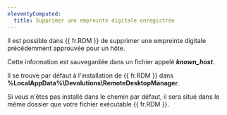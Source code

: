 ```yaml
---
eleventyComputed:
  title: Supprimer une empreinte digitale enregistrée
---
```

Il est possible dans {{ fr.RDM }} de supprimer une empreinte digitale précédemment approuvée pour un hôte.

Cette information est sauvegardée dans un fichier appelé ***known_host***.

Il se trouve par défaut à l'installation de {{ fr.RDM }} dans **%LocalAppData%\Devolutions\RemoteDesktopManager**.

Si vous n'êtes pas installé dans le chemin par défaut, il sera situé dans le même dossier que votre fichier exécutable {{ fr.RDM }}.
